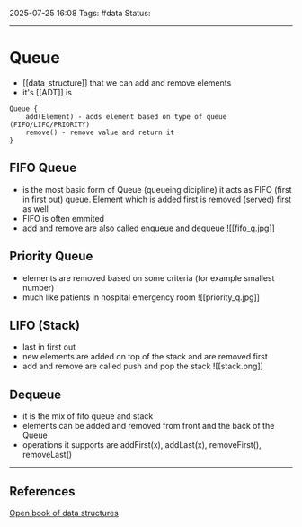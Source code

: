 
2025-07-25 16:08
Tags: #data
Status:

---
# Queue
- [[data_structure]] that we can add and remove elements
- it's [[ADT]] is
```
Queue {
	add(Element) - adds element based on type of queue (FIFO/LIFO/PRIORITY)
	remove() - remove value and return it
}
```
## FIFO Queue
- is the most basic form of Queue (queueing dicipline) it acts as FIFO (first in first out) queue. Element which is added first is removed (served) first as well
- FIFO is often emmited
- add and remove are also called enqueue and dequeue
![[fifo_q.jpg]]
## Priority Queue
- elements are removed based on some criteria (for example smallest number)
- much like patients in  hospital emergency room
![[priority_q.jpg]]
## LIFO (Stack)
- last in first out
- new elements are added on top of the stack and are removed first
- add and remove are called push and pop the stack
![[stack.png]]
##  Dequeue
- it is the mix of fifo queue and stack
- elements can be added and removed from front and the back of the Queue
- operations it supports are addFirst(x), addLast(x), removeFirst(), removeLast()

---
## References
[Open book of data structures](https://opendatastructures.org/ods-cpp/1_2_Interfaces.html)


